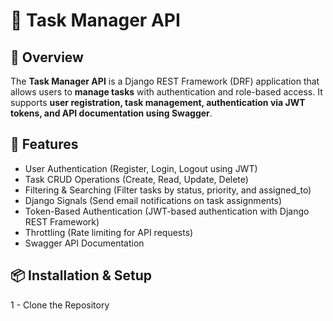# 📝 Task Manager API

## 🚀 Overview
The **Task Manager API** is a Django REST Framework (DRF) application that allows users to **manage tasks** with authentication and role-based access. 
It supports **user registration, task management, authentication via JWT tokens, and API documentation using Swagger**.

## 📌 Features
- User Authentication (Register, Login, Logout using JWT)
- Task CRUD Operations (Create, Read, Update, Delete)
- Filtering & Searching (Filter tasks by status, priority, and assigned_to)
- Django Signals (Send email notifications on task assignments)
- Token-Based Authentication (JWT-based authentication with Django REST Framework)
- Throttling (Rate limiting for API requests)
- Swagger API Documentation

## 📦 Installation & Setup
1 - Clone the Repository
